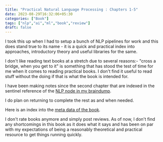 ```yaml
---
title: "Practical Natural Language Processing : Chapters 1-5"
date: 2023-08-29T16:32:06+05:30
categories: ["Book"]
tags: ["nlp","ai","ml","book","review"]
draft: false
---
```


I took this up when I had to setup a bunch of NLP pipelines for work and
this does stand true to its name - it is a quick and practical index
into approaches, introductory theory and useful libraries for the
same.   

I don't like reading text books at a stretch due to several reasons:-
"cross a bridge, when you get to it" is something that has stood the
test of time for me when it comes to reading practical books. I don't
find it useful to read stuff without the doing if that is what the
book is intended for.  

I have been making notes since the second chapter that are indexed
in the sentinel reference of the [NLP node in my
braindump](https://buffer.thebitmage.com/sitemap?stack=%2F20230713150554-natural_language_processing.html).

I do plan on returning to complete the rest as and when needed.  


Here is an index into the [meta data of the
book](https://www.goodreads.com/book/show/48816582-practical-natural-language-processing?from_search=true&from_srp=true&qid=UJ1cwpG7xz&rank=1).

I don't rate books anymore and simply post reviews. As of now, I don't
find any shortcomings in this book as it does what it says and has
been on par with my expectations of being a reasonably theoretical and
practical resource to get things running quickly.  




